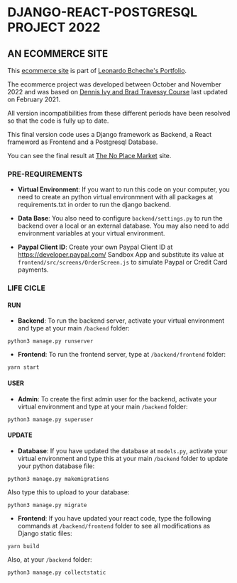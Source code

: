# DJANGO-REACT-POSTGRESQL PROJECT 2022
## AN ECOMMERCE SITE

This [ecommerce site](https://thenoplacemarket.herokuapp.com/) is part of [Leonardo Bcheche's Portfolio](https://github.com/LBcheche). 

The ecommerce project was developed between October and November 2022 and was based on [Dennis Ivy and Brad Travessy Course](https://www.udemy.com/course/django-with-react-an-ecommerce-website/?src=sac&kw=django+react+e) last updated on February 2021.

All version incompatibilities from these different periods have been resolved so that the code is fully up to date.

This final version code uses a Django framework as Backend, a React frameword as Frontend and a Postgresql Database. 

You can see the final result at [The No Place Market](https://thenoplacemarket.herokuapp.com/) site.

### PRE-REQUIREMENTS

- **Virtual Environment**: If you want to run this code on your computer, you need to create an python virtual environmnent with all packages at requirements.txt in order to run the django backend. 

- **Data Base**: You also need to configure `backend/settings.py` to run the backend over a local or an external database. You may also need to add environment variables at your virtual environment. 

- **Paypal Client ID**: Create your own Paypal Client ID at https://developer.paypal.com/ Sandbox App and substitute its value at `frontend/src/screens/OrderScreen.js` to simulate Paypal or Credit Card payments.

### LIFE CICLE

#### RUN

- **Backend**: To run the backend server, activate your virtual environment and type at your main `/backend` folder:
``` 
python3 manage.py runserver
``` 

- **Frontend**: To run the frontend server, type at `/backend/frontend` folder:
```
yarn start
``` 

#### USER

- **Admin**: To create the first admin user for the backend, activate your virtual environment and type at your main `/backend` folder:
```
python3 manage.py superuser
``` 

#### UPDATE

- **Database**: If you have updated the database at `models.py`, activate your virtual environment and type this at your main `/backend` folder to update your python database file:
```
python3 manage.py makemigrations
``` 
Also type this to upload to your database:

```
python3 manage.py migrate
``` 

- **Frontend**: If you have updated your react code, type the following commands at `/backend/frontend` folder to see all modifications as Django static files:
```
yarn build
``` 
Also, at your `/backend` folder:

```
python3 manage.py collectstatic
``` 
